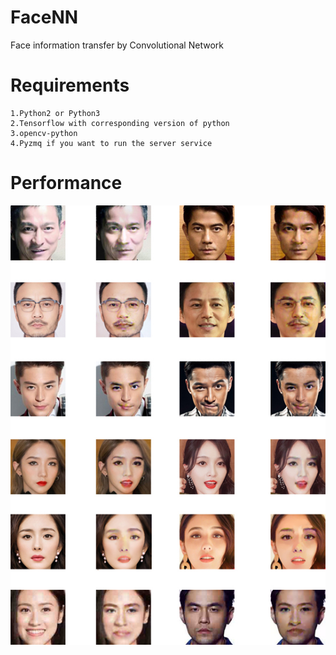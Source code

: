 # FaceNN
Face information transfer by Convolutional Network
# Requirements
    1.Python2 or Python3
    2.Tensorflow with corresponding version of python
    3.opencv-python
    4.Pyzmq if you want to run the server service
# Performance
![result](https://github.com/panwenyou/FaceNN/raw/master/samples/all.jpg) 
